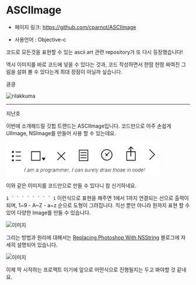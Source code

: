 ASCIImage
==================================================
- 페이지 링크: https://github.com/cparnot/ASCIImage

- 사용언어 : Objective-c

코드로 모든것을 표현할 수 있는 ascii art 관련 repository가 또 다시 등장했습니다!

역시 이미지를 바로 코드에 넣을 수 있다는 것과, 코드 작성하면서 한땀 한땀 짜여진 그림을 살펴 볼 수 있다는게 최대 장점이 아닐까 싶습니다.

킁킁

![rilakkuma](http://lh5.ggpht.com/-mJH8eNK51Es/U3df0FktGSI/AAAAAAAAdrY/s7kmz-QhPXo/w700/rilakkuma_21.png)

- - -
지난호


이번에 소개해드릴 깃헙 트랜드는 ASCIImage입니다. 코드만으로 아주 손쉽게 UIImage, NSImage를 만들어 사용 할 수 있는데요.

![이미지](img//008-17-01.png)

이와 같은 이미지를 코드만으로 만들 수 있다니 참 신기하네요.

```1 ` ` ` ` ` ` ` ` 1``` 이런식으로 표현을 해주면 1에서 1까지 연결되는 선으로
출력이 되며, 1~9 - A~Z - a~z 순으로 도형이 그려집니다.
직선 뿐만 아니라 원까지 표현 할 수 있어 다양한 Image를 만들 수 있습니다.


![이미지](img//008-17-02.png)

그리는 방법과 원리에 대해서는 [Replacing Photoshop With NSString](http://cocoamine.net/blog/2015/03/20/replacing-photoshop-with-nsstring/) 블로그에 자세히 설명되어 있습니다. 

![이미지](img//008-17-03.png)

이제 막 시작하는 프로젝트 이기에 앞으로 어떤식으로 진행될지는 두고 봐야할 것 같네요.